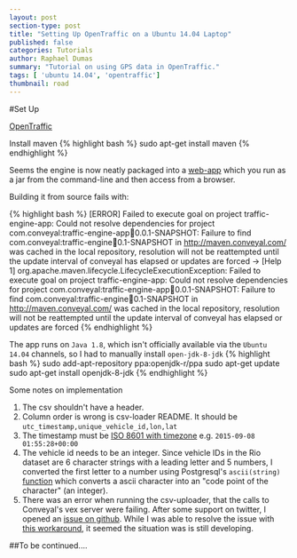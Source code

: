 ```yaml
---
layout: post
section-type: post
title: "Setting Up OpenTraffic on a Ubuntu 14.04 Laptop"
published: false
categories: Tutorials
author: Raphael Dumas
summary: "Tutorial on using GPS data in OpenTraffic."
tags: [ 'ubuntu 14.04', 'opentraffic']
thumbnail: road  
---
```


#Set Up

[OpenTraffic](https://opentraffic.io)

Install maven
{% highlight bash %}
sudo apt-get install maven
{% endhighlight %}

Seems the engine is now neatly packaged into a [web-app](https://github.com/opentraffic/traffic-engine-app) which you run as a jar from the command-line and then access from a browser. 


Building it from source fails with:

{% highlight bash %}
[ERROR] Failed to execute goal on project traffic-engine-app: Could not resolve dependencies for project com.conveyal:traffic-engine-app:jar:0.0.1-SNAPSHOT: Failure to find com.conveyal:traffic-engine:jar:0.1-SNAPSHOT in http://maven.conveyal.com/ was cached in the local repository, resolution will not be reattempted until the update interval of conveyal has elapsed or updates are forced -> [Help 1]
org.apache.maven.lifecycle.LifecycleExecutionException: Failed to execute goal on project traffic-engine-app: Could not resolve dependencies for project com.conveyal:traffic-engine-app:jar:0.0.1-SNAPSHOT: Failure to find com.conveyal:traffic-engine:jar:0.1-SNAPSHOT in http://maven.conveyal.com/ was cached in the local repository, resolution will not be reattempted until the update interval of conveyal has elapsed or updates are forced
{% endhighlight %}

The app runs on `Java 1.8`, which isn't officially available via the `Ubuntu 14.04` channels, so I had to manually install `open-jdk-8-jdk` 
{% highlight bash %}
sudo add-apt-repository ppa:openjdk-r/ppa
sudo apt-get update
sudo apt-get install openjdk-8-jdk
{% endhighlight %}

Some notes on implementation 

1. The csv shouldn't have a header.
2. Column order is wrong is csv-loader README. It should be `utc_timestamp,unique_vehicle_id,lon,lat`
3. The timestamp must be [ISO 8601 with timezone](https://en.wikipedia.org/wiki/ISO_8601) e.g. `2015-09-08 01:55:28+00:00` 
4. The vehicle id needs to be an integer. Since vehicle IDs in the Rio dataset are 6 character strings with a leading letter and 5 numbers, I converted the first letter to a number using Postgresql's `ascii(string)` [function](http://www.postgresql.org/docs/9.3/static/functions-string.html#FUNCTIONS-STRING-OTHER) which converts a ascii character into an "code point of the character" (an integer). 
5. There was an error when running the csv-uploader, that the calls to Conveyal's vex server were failing. After some support on twitter, I opened an [issue on github](https://github.com/opentraffic/traffic-engine-app/issues/2). While I was able to resolve the issue with [this workaround](https://github.com/opentraffic/traffic-engine-app/issues/2#issuecomment-139228168), it seemed the situation was is still developing.

##To be continued....